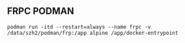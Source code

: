 ## FRPC PODMAN
```shell
podman run -itd --restart=always --name frpc -v /data/szh2/podman/frp:/app alpine /app/docker-entrypoint
```